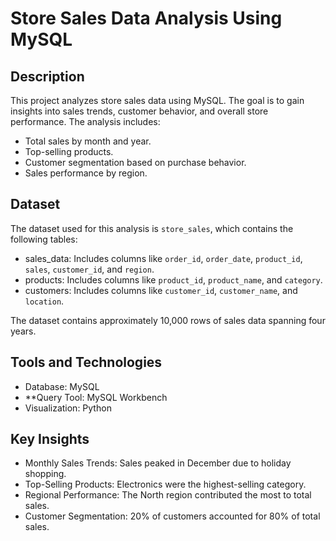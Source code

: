 # Store Sales Data Analysis Using MySQL

## Description
This project analyzes store sales data using MySQL. The goal is to gain insights into sales trends, customer behavior, and overall store performance. The analysis includes:
- Total sales by month and year.
- Top-selling products.
- Customer segmentation based on purchase behavior.
- Sales performance by region.

## Dataset
The dataset used for this analysis is `store_sales`, which contains the following tables:
- sales_data: Includes columns like `order_id`, `order_date`, `product_id`, `sales`, `customer_id`, and `region`.
- products: Includes columns like `product_id`, `product_name`, and `category`.
- customers: Includes columns like `customer_id`, `customer_name`, and `location`.

The dataset contains approximately 10,000 rows of sales data spanning four years.

## Tools and Technologies
- Database: MySQL
- **Query Tool: MySQL Workbench
- Visualization: Python 

## Key Insights
- Monthly Sales Trends: Sales peaked in December due to holiday shopping.
- Top-Selling Products: Electronics were the highest-selling category.
- Regional Performance: The North region contributed the most to total sales.
- Customer Segmentation: 20% of customers accounted for 80% of total sales.


